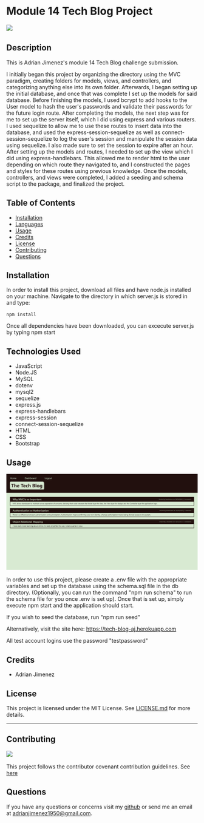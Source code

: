 
# Module 14 Tech Blog Project


![](https://img.shields.io/badge/License-MIT-green)


## Description

This is Adrian Jimenez's module 14 Tech Blog challenge submission. 

I initially began this project by organizing the directory using the MVC paradigm, creating folders for models, views, and controllers, and categorizing anything else into its own folder. Afterwards, I began setting up the initial database, and once that was complete I set up the models for said database. Before finishing the models, I used bcrypt to add hooks to the User model to hash the user's passwords and validate their passwords for the future login route. After completing the models, the next step was for me to set up the server itself, which I did using express and various routers. I used sequelize to allow me to use these routes to insert data into the database, and used the express-session-sequelize as well as connect-session-sequelize to log the user's session and manipulate the session data using sequelize. I also made sure to set the session to expire after an hour. After setting up the models and routes, I needed to set up the view which I did using express-handlebars. This allowed me to render html to the user depending on which route they navigated to, and I constructed the pages and styles for these routes using previous knowledge. Once the models, controllers, and views were completed, I added a seeding and schema script to the package, and finalized the project.

## Table of Contents

- [Installation](#installation)
- [Languages](#languages)
- [Usage](#usage)
- [Credits](#credits)
- [License](#license)
- [Contributing](#contributing)
- [Questions](#questions)

## Installation

In order to install this project, download all files and have node.js installed on your machine. Navigate to the directory in which server.js is stored in and type: 

    npm install


Once all dependencies have been downloaded, you can excecute server.js by typing npm start

## Technologies Used

* JavaScript
* Node.JS
* MySQL
* dotenv
* mysql2
* sequelize
* express.js
* express-handlebars
* express-session
* connect-session-sequelize
* HTML
* CSS
* Bootstrap

## Usage

![](./assets/images/preview.JPG)

In order to use this project, please create a .env file with the appropriate variables and set up the database using the schema.sql file in the db directory. (Optionally, you can run the command "npm run schema" to run the schema file for you once .env is set up). Once that is set up, simply execute npm start and the application should start.

If you wish to seed the database, run "npm run seed"

Alternatively, visit the site here: https://tech-blog-aj.herokuapp.com

All test account logins use the password "testpassword"

## Credits

* Adrian Jimenez

## License

This project is licensed under the MIT License. See [LICENSE.md](./LICENSE.md) for more details.

---

## Contributing


![](https://img.shields.io/badge/Contribution-CC%20v2.1-blueviolet)


This project follows the contributor covenant contribution guidelines. See [here](https://www.contributor-covenant.org/version/2/1/code_of_conduct/) 


## Questions

If you have any questions or concerns visit my [github](https://github.com/PuppetAJ) or send me an email at <adrianjimenez1950@gmail.com>. 

